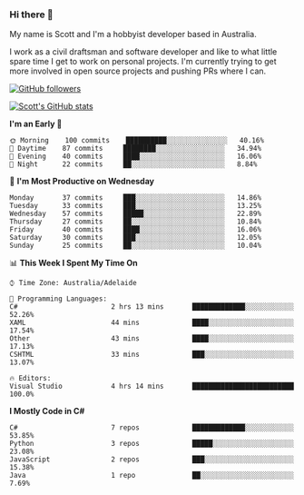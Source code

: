 ### Hi there 👋

My name is Scott and I'm a hobbyist developer based in Australia.

I work as a civil draftsman and software developer and like to what little spare time I get to work on personal projects. I'm currently trying to get more involved in open source projects and pushing PRs where I can. 

[![GitHub followers](https://img.shields.io/github/followers/puppetsw?label=Follow&style=social)](https://github.com/puppetsw?tab=followers)

[![Scott's GitHub stats](https://github-readme-stats.vercel.app/api?username=puppetsw&show_icons=true&theme=dark)](https://github.com/anuraghazra/github-readme-stats)

<!--START_SECTION:waka-->
**I'm an Early 🐤** 

```text
🌞 Morning    100 commits    ██████████░░░░░░░░░░░░░░░   40.16% 
🌆 Daytime    87 commits     ████████░░░░░░░░░░░░░░░░░   34.94% 
🌃 Evening    40 commits     ████░░░░░░░░░░░░░░░░░░░░░   16.06% 
🌙 Night      22 commits     ██░░░░░░░░░░░░░░░░░░░░░░░   8.84%

```
📅 **I'm Most Productive on Wednesday** 

```text
Monday       37 commits     ███░░░░░░░░░░░░░░░░░░░░░░   14.86% 
Tuesday      33 commits     ███░░░░░░░░░░░░░░░░░░░░░░   13.25% 
Wednesday    57 commits     █████░░░░░░░░░░░░░░░░░░░░   22.89% 
Thursday     27 commits     ██░░░░░░░░░░░░░░░░░░░░░░░   10.84% 
Friday       40 commits     ████░░░░░░░░░░░░░░░░░░░░░   16.06% 
Saturday     30 commits     ███░░░░░░░░░░░░░░░░░░░░░░   12.05% 
Sunday       25 commits     ██░░░░░░░░░░░░░░░░░░░░░░░   10.04%

```


📊 **This Week I Spent My Time On** 

```text
⌚︎ Time Zone: Australia/Adelaide

💬 Programming Languages: 
C#                       2 hrs 13 mins       █████████████░░░░░░░░░░░░   52.26% 
XAML                     44 mins             ████░░░░░░░░░░░░░░░░░░░░░   17.54% 
Other                    43 mins             ████░░░░░░░░░░░░░░░░░░░░░   17.13% 
CSHTML                   33 mins             ███░░░░░░░░░░░░░░░░░░░░░░   13.07%

🔥 Editors: 
Visual Studio            4 hrs 14 mins       █████████████████████████   100.0%

```

**I Mostly Code in C#** 

```text
C#                       7 repos             █████████████░░░░░░░░░░░░   53.85% 
Python                   3 repos             █████░░░░░░░░░░░░░░░░░░░░   23.08% 
JavaScript               2 repos             ███░░░░░░░░░░░░░░░░░░░░░░   15.38% 
Java                     1 repo              ██░░░░░░░░░░░░░░░░░░░░░░░   7.69%

```



<!--END_SECTION:waka-->

<!--
**puppetsw/puppetsw** is a ✨ _special_ ✨ repository because its `README.md` (this file) appears on your GitHub profile.

Here are some ideas to get you started:

- 🔭 I’m currently working on ...
- 🌱 I’m currently learning ...
- 👯 I’m looking to collaborate on ...
- 🤔 I’m looking for help with ...
- 💬 Ask me about ...
- 📫 How to reach me: ...
- 😄 Pronouns: ...
- ⚡ Fun fact: ...
-->
